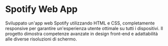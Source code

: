 # Spotify Web App

Sviluppato un'app web Spotify utilizzando HTML e CSS, completamente responsive per garantire un'esperienza utente ottimale su tutti i dispositivi. Il progetto dimostra competenze avanzate in design front-end e adattabilità alle diverse risoluzioni di schermo.
